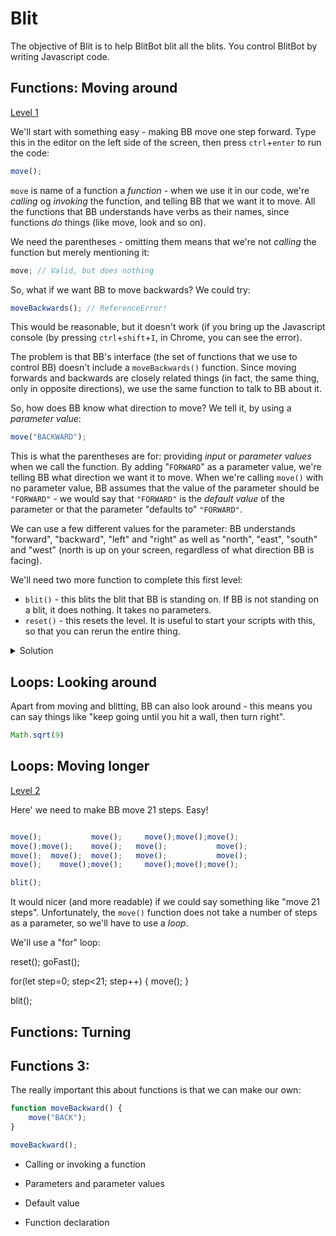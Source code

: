 # Blit

The objective of Blit is to help BlitBot blit all the blits. You control BlitBot by writing Javascript code.

## Functions: Moving around

[Level 1](https://siegumfeldt.github.io/blit/?startRow=2&startCol=2&cols=5&rows=6&pixels=------------o-----------------)

We'll start with something easy - making BB move one step forward. Type this in the editor on the left side of the screen,
then press `ctrl`+`enter` to run the code:

~~~javascript
move();
~~~

`move` is name of a function a *function* - when we use it in our code, we're *calling* og *invoking* the function,
and telling BB that we want it to move. All the functions that BB understands have verbs as their names, since
functions *do* things (like move, look and so on).

We need the parentheses - omitting them means that we're not *calling* the function but merely mentioning it:

~~~javascript
move; // Valid, but does nothing
~~~

So, what if we want BB to move backwards? We could try:

~~~javascript
moveBackwards(); // ReferenceError!
~~~

This would be reasonable, but it doesn't work (if you bring up the Javascript console (by pressing `ctrl`+`shift`+`I`, in Chrome, you can see the error).

The problem is that BB's interface (the set of functions that we use to control BB) doesn't include a `moveBackwards()` function.
Since moving forwards and backwards are closely related things (in fact, the same thing, only in opposite directions),
we use the same function to talk to BB about it.

So, how does BB know what direction to move? We tell it, by using a *parameter value*:

~~~javascript
move("BACKWARD");
~~~

This is what the parentheses are for: providing *input* or *parameter values* when we call the function. By adding "`FORWARD`" as a parameter value, we're telling
BB what direction we want it to move. When we're calling `move()` with no parameter value, BB assumes that the value of the parameter should be `"FORWARD"` -
we would say that `"FORWARD"` is the *default value* of the parameter or that the parameter "defaults to" `"FORWARD"`.

<!-- TODO: Parameter names -->

We can use a few different values for the parameter: BB understands "forward", "backward", "left" and "right" as well as "north", "east", "south" and "west"
(north is up on your screen, regardless of what direction BB is facing).

We'll need two more function to complete this first level:

- `blit()` - this blits the blit that BB is standing on. If BB is not standing on a blit, it does nothing. It takes no parameters.
- `reset()` - this resets the level. It is useful to start your scripts with this, so that you can rerun the entire thing.

<details>
  <summary>Solution</summary>

  This is one possible solution. You could use "FORWARD" or "NORTH" as the argument value for the first three calls or you could
  order the calls to `move()` differently:

  ~~~javascript
  move();
  move();
  move();
  move("RIGHT");
  move("RIGHT");
  blit();
  ~~~
  
</details>

## Loops: Looking around

Apart from moving and blitting, BB can also look around - this means you can say things
like "keep going until you hit a wall, then turn right".



~~~javascript
Math.sqrt(9)
~~~

## Loops: Moving longer

[Level 2](https://siegumfeldt.github.io/blit?startCol=2&startRow=2&startDirection=NORTH&rows=26&cols=5&pixels=|-----|-----|--o--|-----|-----|-----|-----|-----|-----|-----|-----|-----|-----|-----|-----|-----|-----|-----|-----|-----|-----|-----|-----|-----|-----|-----)

Here' we need to make BB move 21 steps. Easy!

~~~javascript

move();           move();     move();move();move();
move();move();    move();   move();           move();
move();  move();  move();   move();           move();
move();    move();move();     move();move();move();

blit();
~~~

It would nicer (and more readable) if we could say something like "move 21 steps". Unfortunately, the `move()` function does not
take a number of steps as a parameter, so we'll have to use a *loop*.

We'll use a "for" loop:




reset();
goFast();

for(let step=0; step<21; step++) {
    move();
}

blit();


## Functions: Turning





## Functions 3: 

The really important this about functions is that we can make our own:

~~~javascript
function moveBackward() {
    move("BACK");
}

moveBackward();
~~~



- Calling or invoking a function
- Parameters and parameter values
- Default value

- Function declaration
